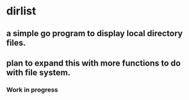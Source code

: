 # dirlist
## a simple go program to display local directory files.
## plan to expand this with more functions to do with file system.

### Work in progress
